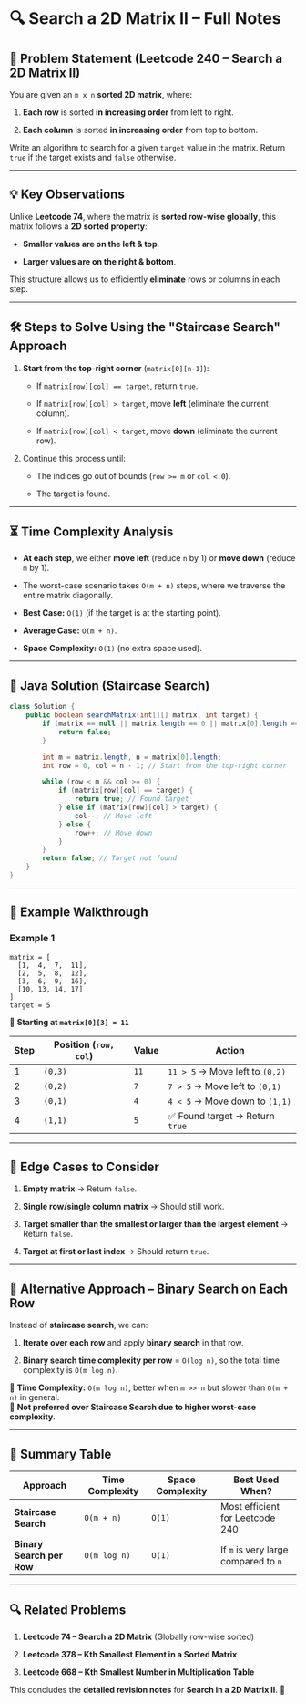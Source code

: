 # **🔍 Search a 2D Matrix II – Full Notes**

## **📌 Problem Statement (Leetcode 240 – Search a 2D Matrix II)**

You are given an `m x n` **sorted 2D matrix**, where:

1. **Each row** is sorted **in increasing order** from left to right.
    
2. **Each column** is sorted **in increasing order** from top to bottom.
    

Write an algorithm to search for a given `target` value in the matrix. Return `true` if the target exists and `false` otherwise.

---

## **💡 Key Observations**

Unlike **Leetcode 74**, where the matrix is **sorted row-wise globally**, this matrix follows a **2D sorted property**:

- **Smaller values are on the left & top**.
    
- **Larger values are on the right & bottom**.
    

This structure allows us to efficiently **eliminate** rows or columns in each step.

---

## **🛠️ Steps to Solve Using the "Staircase Search" Approach**

1. **Start from the top-right corner** (`matrix[0][n-1]`):
    
    - If `matrix[row][col] == target`, return `true`.
        
    - If `matrix[row][col] > target`, move **left** (eliminate the current column).
        
    - If `matrix[row][col] < target`, move **down** (eliminate the current row).
        
2. Continue this process until:
    
    - The indices go out of bounds (`row >= m` or `col < 0`).
        
    - The target is found.
        

---

## **⏳ Time Complexity Analysis**

- **At each step**, we either **move left** (reduce `n` by 1) or **move down** (reduce `m` by 1).
    
- The worst-case scenario takes `O(m + n)` steps, where we traverse the entire matrix diagonally.
    
- **Best Case:** `O(1)` (if the target is at the starting point).
    
- **Average Case:** `O(m + n)`.
    
- **Space Complexity:** `O(1)` (no extra space used).
    

---

## **📌 Java Solution (Staircase Search)**

```java
class Solution {
    public boolean searchMatrix(int[][] matrix, int target) {
        if (matrix == null || matrix.length == 0 || matrix[0].length == 0) {
            return false;
        }

        int m = matrix.length, n = matrix[0].length;
        int row = 0, col = n - 1; // Start from the top-right corner

        while (row < m && col >= 0) {
            if (matrix[row][col] == target) {
                return true; // Found target
            } else if (matrix[row][col] > target) {
                col--; // Move left
            } else {
                row++; // Move down
            }
        }
        return false; // Target not found
    }
}
```

---

## **📌 Example Walkthrough**

### **Example 1**

```
matrix = [
  [1,  4,  7,  11],
  [2,  5,  8,  12],
  [3,  6,  9,  16],
  [10, 13, 14, 17]
]
target = 5
```

🔹 **Starting at `matrix[0][3] = 11`**

|Step|Position (`row, col`)|Value|Action|
|---|---|---|---|
|1|`(0,3)`|`11`|`11 > 5` → Move left to `(0,2)`|
|2|`(0,2)`|`7`|`7 > 5` → Move left to `(0,1)`|
|3|`(0,1)`|`4`|`4 < 5` → Move down to `(1,1)`|
|4|`(1,1)`|`5`|✅ Found target → Return `true`|

---

## **📌 Edge Cases to Consider**

1. **Empty matrix** → Return `false`.
    
2. **Single row/single column matrix** → Should still work.
    
3. **Target smaller than the smallest or larger than the largest element** → Return `false`.
    
4. **Target at first or last index** → Should return `true`.
    

---

## **🔹 Alternative Approach – Binary Search on Each Row**

Instead of **staircase search**, we can:

1. **Iterate over each row** and apply **binary search** in that row.
    
2. **Binary search time complexity per row** = `O(log n)`, so the total time complexity is `O(m log n)`.
    

🔸 **Time Complexity:** `O(m log n)`, better when `m >> n` but slower than `O(m + n)` in general.  
🔹 **Not preferred over Staircase Search due to higher worst-case complexity**.

---

## **📝 Summary Table**

|**Approach**|**Time Complexity**|**Space Complexity**|**Best Used When?**|
|---|---|---|---|
|**Staircase Search**|`O(m + n)`|`O(1)`|Most efficient for Leetcode 240|
|**Binary Search per Row**|`O(m log n)`|`O(1)`|If `m` is very large compared to `n`|

---

## **🔍 Related Problems**

1. **Leetcode 74 – Search a 2D Matrix** (Globally row-wise sorted)
    
2. **Leetcode 378 – Kth Smallest Element in a Sorted Matrix**
    
3. **Leetcode 668 – Kth Smallest Number in Multiplication Table**
    

This concludes the **detailed revision notes** for **Search in a 2D Matrix II**. 🚀